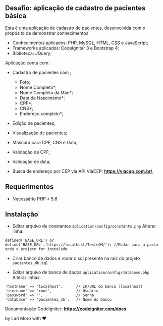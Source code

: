 ## Desafio: aplicação de cadastro de pacientes básica


Esta é uma aplicação de cadastro de pacientes, desenvolvida com o propósito de demonstrar conhecimentos
* Conhecimentos aplicados: PHP, MySQL, HTML, CSS e JavaScript;
* Frameworks aplicados: CodeIgniter 3 e Bootstrap 4;
* Biblioteca: JQuery;

Aplicação conta com:
* Cadastro de pacientes com ;
	* Foto;
    * Nome Completo*;
    * Nome Completo da Mãe*;
    * Data de Nascimento*;
    * CPF*;
    * CNS*;
    * Endereço completo*;

* Edição de pacientes;
* Visualização de pacientes;
* Máscara para CPF, CNS e Data;
* Validação de CPF;
* Validação de data;
* Busca de endereço por CEP via API ViaCEP: **https://viacep.com.br/**;

## Requerimentos

* Necessário PHP > 5.6


## Instalação

* Editar arquivo de constantes ``` aplication/config/constants.php ```
Alterar linha:

```
defined('BASE_URL') or define('BASE_URL','https://localhost/TesteOM/'); //Mudar para a pasta onde o projeto for instalado
```

* Criar banco de dados e rodar o sql presente na raiz do projeto ``` pacientes_db.sql ```

* Editar arquivo de banco de dados ``` aplication/config/database.php ```
Alterar linhas:
```
'hostname' => 'localhost',      // IP/URL do banco (localhost)
'username' => 'root',           // Usuário
'password' => '',               // Senha
'database' => 'pacientes_db',   // Nome do banco
```

Documentação CodeIgniter: **https://codeigniter.com/docs**

by Lari Moro with :heart:
